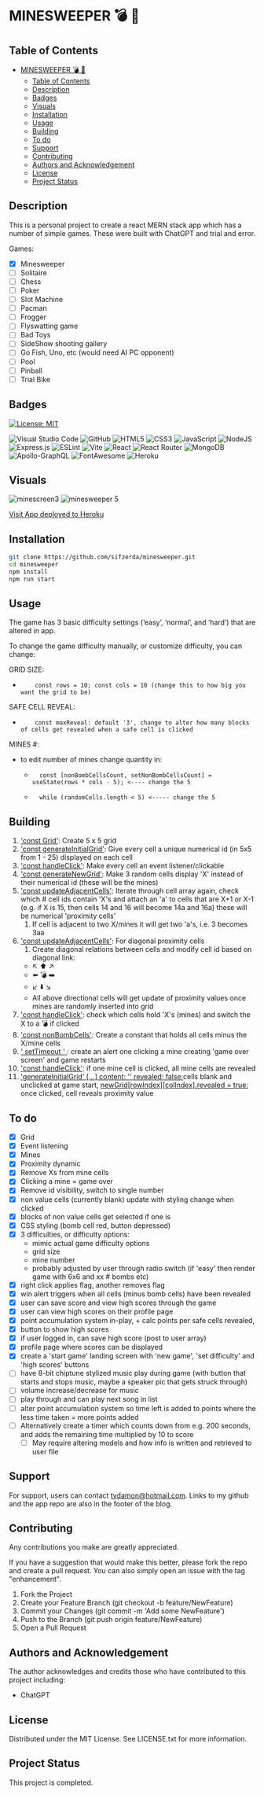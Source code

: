 # MINESWEEPER  💣 🚩

## Table of Contents

- [MINESWEEPER  💣 🚩](#minesweeper---)
  - [Table of Contents](#table-of-contents)
  - [Description](#description)
  - [Badges](#badges)
  - [Visuals](#visuals)
  - [Installation](#installation)
  - [Usage](#usage)
  - [Building](#building)
  - [To do](#to-do)
  - [Support](#support)
  - [Contributing](#contributing)
  - [Authors and Acknowledgement](#authors-and-acknowledgement)
  - [License](#license)
  - [Project Status](#project-status)

## Description

This is a personal project to create a react MERN stack app which has a number of simple games. These were built with ChatGPT and trial and error.

Games:

- [x] Minesweeper
- [ ] Solitaire
- [ ] Chess 
- [ ] Poker
- [ ] Slot Machine
- [ ] Pacman
- [ ] Frogger
- [ ] Flyswatting game
- [ ] Bad Toys 
- [ ] SideShow shooting gallery
- [ ] Go Fish, Uno, etc (would need AI PC opponent)
- [ ] Pool
- [ ] Pinball
- [ ] Trial Bike

## Badges

[![License: MIT](https://img.shields.io/badge/License-MIT-yellow.svg)](https://opensource.org/licenses/MIT) 

![Visual Studio Code](https://img.shields.io/badge/Visual%20Studio%20Code-0078d7.svg?style=for-the-badge&logo=visual-studio-code&logoColor=white) 
![GitHub](https://img.shields.io/badge/github-%23121011.svg?style=for-the-badge&logo=github&logoColor=white) 
![HTML5](https://img.shields.io/badge/html5-%23E34F26.svg?style=for-the-badge&logo=html5&logoColor=white)
![CSS3](https://img.shields.io/badge/css3-%231572B6.svg?style=for-the-badge&logo=css3&logoColor=white)
![JavaScript](https://img.shields.io/badge/javascript-%23323330.svg?style=for-the-badge&logo=javascript&logoColor=%23F7DF1E) 
![NodeJS](https://img.shields.io/badge/node.js-6DA55F?style=for-the-badge&logo=node.js&logoColor=white)
![Express.js](https://img.shields.io/badge/express.js-%23404d59.svg?style=for-the-badge&logo=express&logoColor=%2361DAFB) 
![ESLint](https://img.shields.io/badge/ESLint-4B3263?style=for-the-badge&logo=eslint&logoColor=white)
![Vite](https://img.shields.io/badge/vite-%23646CFF.svg?style=for-the-badge&logo=vite&logoColor=white) 
![React](https://img.shields.io/badge/react-%2320232a.svg?style=for-the-badge&logo=react&logoColor=%2361DAFB)
![React Router](https://img.shields.io/badge/React_Router-CA4245?style=for-the-badge&logo=react-router&logoColor=white) 
![MongoDB](https://img.shields.io/badge/MongoDB-%234ea94b.svg?style=for-the-badge&logo=mongodb&logoColor=white)
![Apollo-GraphQL](https://img.shields.io/badge/-ApolloGraphQL-311C87?style=for-the-badge&logo=apollo-graphql)
![FontAwesome](https://img.shields.io/badge/Font%20Awesome-538DD7.svg?style=for-the-badge&logo=Font-Awesome&logoColor=white) 
![Heroku](https://img.shields.io/badge/heroku-%23430098.svg?style=for-the-badge&logo=heroku&logoColor=white)

## Visuals

![minescreen3](https://github.com/sifzerda/minesweeper/assets/139626561/0d09ac37-ce4f-480c-ad35-8a1c61b1464c)
![minesweeper 5](https://github.com/sifzerda/minesweeper/assets/139626561/e1d21645-ff92-44ed-8bc4-57f8eb47ef13)

[Visit App deployed to Heroku](https://minesweeper10-611b154e8013.herokuapp.com/)

## Installation

```bash
git clone https://github.com/sifzerda/minesweeper.git
cd minesweeper
npm install
npm run start
```

## Usage

The game has 3 basic difficulty settings (‘easy’, ‘normal’, and ‘hard’) that are altered in app. 

To change the game difficulty manually, or customize difficulty, you can change:

GRID SIZE:
-         const rows = 10; const cols = 10 (change this to how big you want the grid to be)
SAFE CELL REVEAL:
-         const maxReveal: default '3', change to alter how many blocks of cells get revealed when a safe cell is clicked
MINES #:
- to edit number of mines change quantity in:
  -       const [nonBombCellsCount, setNonBombCellsCount] = useState(rows * cols - 5); <---- change the 5
  -       while (randomCells.length < 5) <----- change the 5

## Building

1. <u>'const Grid'</u>: Create 5 x 5 grid
2. <u>'const generateInitialGrid'</u>: Give every cell a unique numerical id (in 5x5 from 1 - 25) displayed on each cell
3. <u>'const handleClick'</u>: Make every cell an event listener/clickable
4. <u>'const generateNewGrid'</u>: Make 3 random cells display 'X' instead of their numerical id (these will be the mines)
5. <u>'const updateAdjacentCells'</u>: Iterate through cell array again, check which # cell ids contain 'X's and attach an 'a' to cells that are X+1 or X-1 (e.g. if X is 15, then cells 14 and 16 will become 14a and 16a) these will be numerical 'proximity cells' 
   1. If cell is adjacent to two X/mines it will get two 'a's, i.e. 3 becomes 3aa
6. <u>'const updateAdjacentCells'</u>: For diagonal proximity cells
   1. Create diagonal relations  between cells and modify cell id based on diagonal link:
   -   ↖️ ⬆️ ↗️
   -   ⬅️ 💣 ➡️
   -   ↙️ ⬇️ ↘️
   -   All above directional cells will get update of proximity values once mines are randomly inserted into grid
7. <u>'const handleClick'</u>: check which cells hold 'X's (mines) and switch the X to a 💣 if clicked
8. <u>'const nonBombCells'</u>: Create a constant that holds all cells minus the X/mine cells 
9.  <u>' setTimeout ' </u>: create an alert one clicking a mine creating 'game over screen' and game restarts
10. <u>'const handleClick'</u>: if one mine cell is clicked, all mine cells are revealed
11. <u>'generateInitialGrid' [...] content: '' revealed: false:</u>cells blank and unclicked at game start, <u>newGrid[rowIndex][colIndex].revealed = true:</u> once clicked, cell reveals proximity value

## To do

- [x] Grid
- [x] Event listening
- [x] Mines
- [x] Proximity dynamic
- [x] Remove Xs from mine cells
- [x] Clicking a mine = game over
- [x] Remove id visibility, switch to single number
- [x] non value cells (currently blank) update with styling change when clicked
- [x] blocks of non value cells get selected if one is 
- [x] CSS styling (bomb cell red, button depressed)
- [x] 3 difficulties, or difficulty options:
  - mimic actual game difficulty options 
  - grid size
  - mine number
  - probably adjusted by user through radio switch (if 'easy' then render game with 6x6 and xx # bombs etc)
- [x] right click applies flag, another removes flag
- [x] win alert triggers when all cells (minus bomb cells) have been revealed
- [x] user can save score and view high scores through the game
- [x] user can view high scores on their profile page
- [x] point accumulation system in-play, + calc points per safe cells revealed, 
- [x] button to show high scores
- [x] if user logged in, can save high score (post to user array)
- [x] profile page where scores can be displayed
- [x] create a 'start game' landing screen with 'new game', 'set difficulty' and 'high scores' buttons
- [ ] have 8-bit chiptune stylized music play during game (with button that starts and stops music, maybe a speaker pic that gets struck through)
- [ ] volume increase/decrease for music
- [ ] play through and can play next song in list
- [ ] alter point accumulation system so time left is added to points where the less time taken = more points added
- [ ] Alternatively create a timer which counts down from e.g. 200 seconds, and adds the remaining time multiplied by 10 to score
  - [ ] May require altering models and how info is written and retrieved to user file 

## Support

For support, users can contact tydamon@hotmail.com. Links to my github and the app repo are also in the footer of the blog.

## Contributing

Any contributions you make are greatly appreciated.

If you have a suggestion that would make this better, please fork the repo and create a pull request. You can also simply open an issue with the tag "enhancement". 
1.	Fork the Project
2.	Create your Feature Branch (git checkout -b feature/NewFeature)
3.	Commit your Changes (git commit -m 'Add some NewFeature')
4.	Push to the Branch (git push origin feature/NewFeature)
5.	Open a Pull Request

## Authors and Acknowledgement

The author acknowledges and credits those who have contributed to this project including:

- ChatGPT

## License

Distributed under the MIT License. See LICENSE.txt for more information.

## Project Status

This project is completed.





















 





